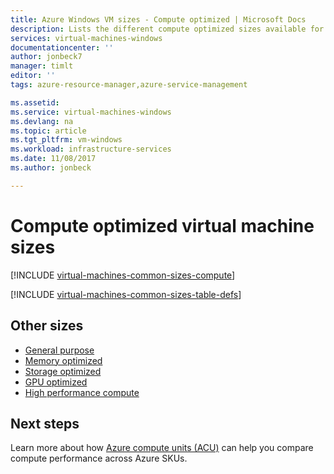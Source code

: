 ```yaml
---
title: Azure Windows VM sizes - Compute optimized | Microsoft Docs
description: Lists the different compute optimized sizes available for Windows virtual machines in Azure. Lists information about the number of vCPUs, data disks and NICs as well as storage throughput and network bandwidth for sizes in this series.
services: virtual-machines-windows
documentationcenter: ''
author: jonbeck7
manager: timlt
editor: ''
tags: azure-resource-manager,azure-service-management

ms.assetid: 
ms.service: virtual-machines-windows
ms.devlang: na
ms.topic: article
ms.tgt_pltfrm: vm-windows
ms.workload: infrastructure-services
ms.date: 11/08/2017
ms.author: jonbeck

---
```


# Compute optimized virtual machine sizes

[!INCLUDE [virtual-machines-common-sizes-compute](../../../includes/virtual-machines-common-sizes-compute.md)]

[!INCLUDE [virtual-machines-common-sizes-table-defs](../../../includes/virtual-machines-common-sizes-table-defs.md)]

## Other sizes
- [General purpose](sizes-general.md)
- [Memory optimized](../virtual-machines-windows-sizes-memory.md)
- [Storage optimized](../virtual-machines-windows-sizes-storage.md)
- [GPU optimized](sizes-gpu.md)
- [High performance compute](sizes-hpc.md)

## Next steps
Learn more about how [Azure compute units (ACU)](acu.md) can help you compare compute performance across Azure SKUs.